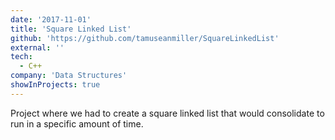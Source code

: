 ```yaml
---
date: '2017-11-01'
title: 'Square Linked List'
github: 'https://github.com/tamuseanmiller/SquareLinkedList'
external: ''
tech:
  - C++
company: 'Data Structures'
showInProjects: true
---
```


Project where we had to create a square linked list that would consolidate to run in a specific amount of time.
